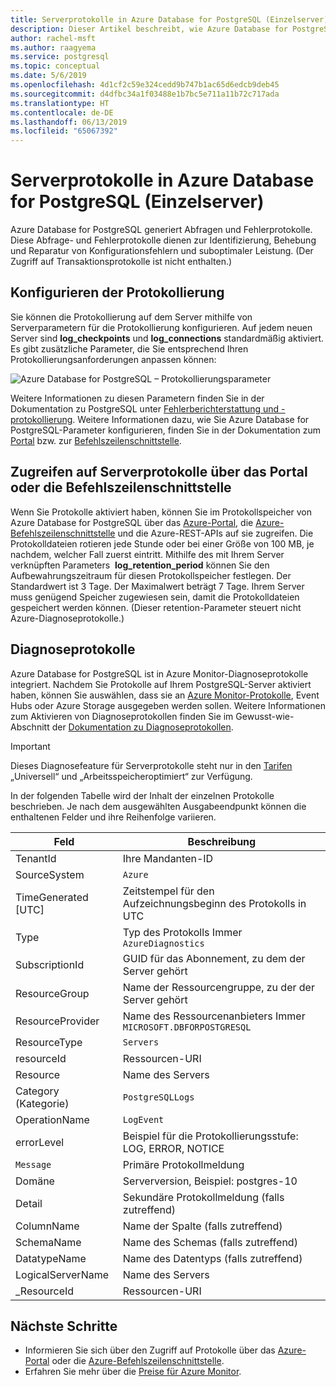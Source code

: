 ```yaml
---
title: Serverprotokolle in Azure Database for PostgreSQL (Einzelserver)
description: Dieser Artikel beschreibt, wie Azure Database for PostgreSQL (Einzelserver) Protokolle für Abfragen und Fehler generiert und wie die Protokollaufbewahrung konfiguriert wird.
author: rachel-msft
ms.author: raagyema
ms.service: postgresql
ms.topic: conceptual
ms.date: 5/6/2019
ms.openlocfilehash: 4d1cf2c59e324cedd9b747b1ac65d6edcb9deb45
ms.sourcegitcommit: d4dfbc34a1f03488e1b7bc5e711a11b72c717ada
ms.translationtype: HT
ms.contentlocale: de-DE
ms.lasthandoff: 06/13/2019
ms.locfileid: "65067392"
---
```

# <a name="server-logs-in-azure-database-for-postgresql---single-server"></a>Serverprotokolle in Azure Database for PostgreSQL (Einzelserver)
Azure Database for PostgreSQL generiert Abfragen und Fehlerprotokolle. Diese Abfrage- und Fehlerprotokolle dienen zur Identifizierung, Behebung und Reparatur von Konfigurationsfehlern und suboptimaler Leistung. (Der Zugriff auf Transaktionsprotokolle ist nicht enthalten.) 

## <a name="configure-logging"></a>Konfigurieren der Protokollierung 
Sie können die Protokollierung auf dem Server mithilfe von Serverparametern für die Protokollierung konfigurieren. Auf jedem neuen Server sind **log_checkpoints** und **log_connections** standardmäßig aktiviert. Es gibt zusätzliche Parameter, die Sie entsprechend Ihren Protokollierungsanforderungen anpassen können: 

![Azure Database for PostgreSQL – Protokollierungsparameter](./media/concepts-server-logs/log-parameters.png)

Weitere Informationen zu diesen Parametern finden Sie in der Dokumentation zu PostgreSQL unter [Fehlerberichterstattung und -protokollierung](https://www.postgresql.org/docs/current/static/runtime-config-logging.html). Weitere Informationen dazu, wie Sie Azure Database for PostgreSQL-Parameter konfigurieren, finden Sie in der Dokumentation zum [Portal](howto-configure-server-parameters-using-portal.md) bzw. zur [Befehlszeilenschnittstelle](howto-configure-server-parameters-using-cli.md).

## <a name="access-server-logs-through-portal-or-cli"></a>Zugreifen auf Serverprotokolle über das Portal oder die Befehlszeilenschnittstelle
Wenn Sie Protokolle aktiviert haben, können Sie im Protokollspeicher von Azure Database for PostgreSQL über das [Azure-Portal](howto-configure-server-logs-in-portal.md), die [Azure-Befehlszeilenschnittstelle](howto-configure-server-logs-using-cli.md) und die Azure-REST-APIs auf sie zugreifen. Die Protokolldateien rotieren jede Stunde oder bei einer Größe von 100 MB, je nachdem, welcher Fall zuerst eintritt. Mithilfe des mit Ihrem Server verknüpften Parameters  **log\_retention\_period** können Sie den Aufbewahrungszeitraum für diesen Protokollspeicher festlegen. Der Standardwert ist 3 Tage. Der Maximalwert beträgt 7 Tage. Ihrem Server muss genügend Speicher zugewiesen sein, damit die Protokolldateien gespeichert werden können. (Dieser retention-Parameter steuert nicht Azure-Diagnoseprotokolle.)


## <a name="diagnostic-logs"></a>Diagnoseprotokolle
Azure Database for PostgreSQL ist in Azure Monitor-Diagnoseprotokolle integriert. Nachdem Sie Protokolle auf Ihrem PostgreSQL-Server aktiviert haben, können Sie auswählen, dass sie an [Azure Monitor-Protokolle](../azure-monitor/log-query/log-query-overview.md), Event Hubs oder Azure Storage ausgegeben werden sollen. Weitere Informationen zum Aktivieren von Diagnoseprotokollen finden Sie im Gewusst-wie-Abschnitt der [Dokumentation zu Diagnoseprotokollen](../azure-monitor/platform/diagnostic-logs-overview.md). 

> [!IMPORTANT]
> Dieses Diagnosefeature für Serverprotokolle steht nur in den [Tarifen](concepts-pricing-tiers.md) „Universell“ und „Arbeitsspeicheroptimiert“ zur Verfügung.

In der folgenden Tabelle wird der Inhalt der einzelnen Protokolle beschrieben. Je nach dem ausgewählten Ausgabeendpunkt können die enthaltenen Felder und ihre Reihenfolge variieren. 

|**Feld** | **Beschreibung** |
|---|---|
| TenantId | Ihre Mandanten-ID |
| SourceSystem | `Azure` |
| TimeGenerated [UTC] | Zeitstempel für den Aufzeichnungsbeginn des Protokolls in UTC |
| Type | Typ des Protokolls Immer `AzureDiagnostics` |
| SubscriptionId | GUID für das Abonnement, zu dem der Server gehört |
| ResourceGroup | Name der Ressourcengruppe, zu der der Server gehört |
| ResourceProvider | Name des Ressourcenanbieters Immer `MICROSOFT.DBFORPOSTGRESQL` |
| ResourceType | `Servers` |
| resourceId | Ressourcen-URI |
| Resource | Name des Servers |
| Category (Kategorie) | `PostgreSQLLogs` |
| OperationName | `LogEvent` |
| errorLevel | Beispiel für die Protokollierungsstufe: LOG, ERROR, NOTICE |
| `Message` | Primäre Protokollmeldung | 
| Domäne | Serverversion, Beispiel: postgres-10 |
| Detail | Sekundäre Protokollmeldung (falls zutreffend) |
| ColumnName | Name der Spalte (falls zutreffend) |
| SchemaName | Name des Schemas (falls zutreffend) |
| DatatypeName | Name des Datentyps (falls zutreffend) |
| LogicalServerName | Name des Servers | 
| _ResourceId | Ressourcen-URI |

## <a name="next-steps"></a>Nächste Schritte
- Informieren Sie sich über den Zugriff auf Protokolle über das [Azure-Portal](howto-configure-server-logs-in-portal.md) oder die [Azure-Befehlszeilenschnittstelle](howto-configure-server-logs-using-cli.md).
- Erfahren Sie mehr über die [Preise für Azure Monitor](https://azure.microsoft.com/pricing/details/monitor/).
